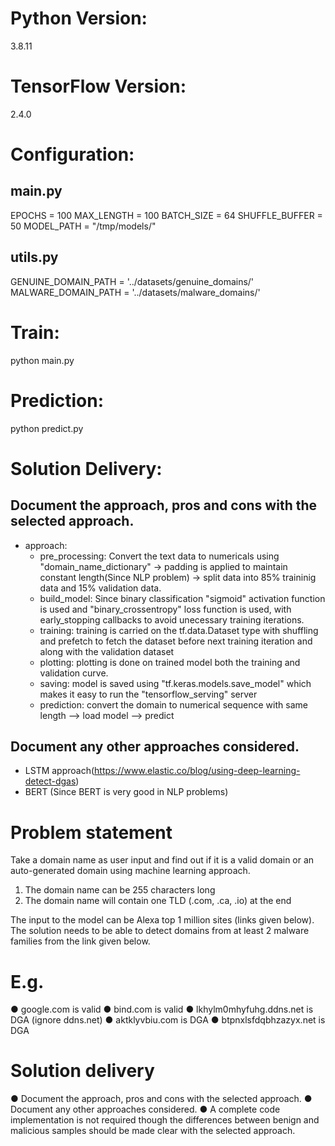 # Python Version:
3.8.11

# TensorFlow Version:
2.4.0

# Configuration:

## main.py
EPOCHS = 100
MAX_LENGTH = 100
BATCH_SIZE = 64
SHUFFLE_BUFFER = 50
MODEL_PATH = "/tmp/models/"

## utils.py
GENUINE_DOMAIN_PATH = '../datasets/genuine_domains/'
MALWARE_DOMAIN_PATH = '../datasets/malware_domains/'

# Train:
python main.py

# Prediction:
python predict.py

# Solution Delivery:
## Document the approach, pros and cons with the selected approach.
 - approach: 
    - pre_processing: Convert the text data to numericals using "domain_name_dictionary" -> padding is applied to maintain constant length(Since NLP problem) -> split data into 85% traininig data and 15% validation data.
    - build_model: Since binary classification "sigmoid" activation function is used and "binary_crossentropy" loss function is used, with early_stopping callbacks to avoid unecessary training iterations.
    - training: training is carried on the tf.data.Dataset type with shuffling and prefetch to fetch the dataset before next training iteration and along with the validation dataset
    - plotting: plotting is done on trained model both the training and validation curve.
    - saving: model is saved using "tf.keras.models.save_model" which makes it easy to run the "tensorflow_serving" server
    - prediction: convert the domain to numerical sequence with same length --> load model --> predict 


## Document any other approaches considered.
 - LSTM approach(https://www.elastic.co/blog/using-deep-learning-detect-dgas)
 - BERT (Since BERT is very good in NLP problems)






# Problem statement

Take a domain name as user input and find out if it is a valid domain or an auto-generated
domain using machine learning approach.
1. The domain name can be 255 characters long
2. The domain name will contain one TLD (.com, .ca, .io) at the end

The input to the model can be Alexa top 1 million sites (links given below).
The solution needs to be able to detect domains from at least 2 malware families from the link
given below.

# E.g.
● google.com is valid
● bind.com is valid
● lkhylm0mhyfuhg.ddns.net is DGA (ignore ddns.net)
● aktklyvbiu.com is DGA
● btpnxlsfdqbhzazyx.net is DGA

# Solution delivery
● Document the approach, pros and cons with the selected approach.
● Document any other approaches considered.
● A complete code implementation is not required though the differences between benign
and malicious samples should be made clear with the selected approach.
